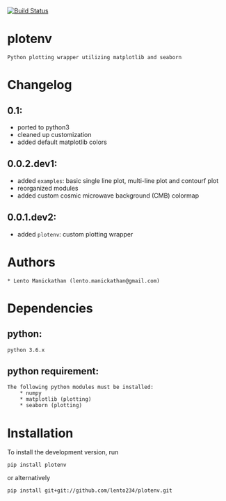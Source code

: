 [![Build Status](https://travis-ci.com/lento234/plotenv.svg?branch=master)](https://travis-ci.com/lento234/plotenv)

# plotenv
    
    Python plotting wrapper utilizing matplotlib and seaborn

# Changelog

## 0.1:

- ported to python3
- cleaned up customization
- added default matplotlib colors

## 0.0.2.dev1:

- added `examples`: basic single line plot, multi-line plot and contourf plot
- reorganized modules
- added custom cosmic microwave background (CMB) colormap

## 0.0.1.dev2:

- added `plotenv`: custom plotting wrapper

# Authors

    * Lento Manickathan (lento.manickathan@gmail.com)

# Dependencies

## python:
    python 3.6.x

## python requirement:
    The following python modules must be installed:
        * numpy
        * matplotlib (plotting)
        * seaborn (plotting)

# Installation

To install the development version, run

    pip install plotenv

or alternatively

    pip install git+git://github.com/lento234/plotenv.git
